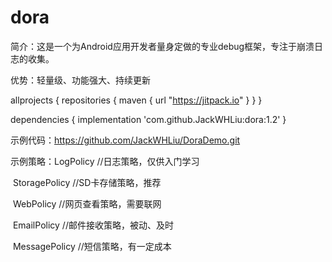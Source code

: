 # dora

简介：这是一个为Android应用开发者量身定做的专业debug框架，专注于崩溃日志的收集。

优势：轻量级、功能强大、持续更新

allprojects {
    repositories {
        maven { url "https://jitpack.io" }
    }
}

dependencies {
    implementation 'com.github.JackWHLiu:dora:1.2'
}

示例代码：https://github.com/JackWHLiu/DoraDemo.git

示例策略：LogPolicy	//日志策略，仅供入门学习

​					StoragePolicy	//SD卡存储策略，推荐

​					WebPolicy	//网页查看策略，需要联网

​					EmailPolicy	//邮件接收策略，被动、及时

​					MessagePolicy	//短信策略，有一定成本
